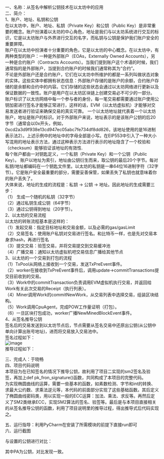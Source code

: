 一、名称：从签名中解析公钥技术在以太坊中的应用  
二、简介：   
1、账户、地址、私钥和公钥  
  在以太坊中，账户、地址、私钥（Private Key）和公钥（Public Key）是非常重要的概念。账户扮演着以太坊的中心角色，地址是我们与以太坊系统进行交互的标识，它是以太坊账户与外界进行交互的名字，而私钥与公钥是保护我们账户安全的重要屏障。  
  账户在以太坊中扮演者十分重要的角色，它是以太坊的中心概念。在以太坊中，有两种类型的账户：一种是外部账户（EOAs，Externally Owned Accounts），另一种是合约账户（Contracts Accounts）。当我们提到账户这个术语的时候，我们通常指的是外部账户，当提到合约账户的时候我们通常称其为“合约”。  
不论是外部账户还是合约账户，它们在以太坊中所维护的都是一系列叫做状态对象的实体。这些实体中都拥有状态信息：外部账户存储的是账户的余额，合约账户存储的是余额和合约中的内容。它们存储的这些状态会通过以太坊网络进行更新以及保证数据的一致性。账户是用户在以太坊区块链上创建交易必不可少的一部分。  
账户标识了以太坊网络中每一个参与者的身份，每一笔交易都需要通过账户使用公钥加密进行签名才能够正常进行，这样的话，EVM（以太坊虚拟机）才能够对交易发送者进行验证来确保交易的真实可靠。
一个以太坊地址就代表着一个以太坊账户，地址是账户的标识。对于外部账户来说，地址表示的是该账户公钥的后20字节（通常会以0x开头，例如，0xcd2a3d9f938e13cd947ec05abc7fe734df8dd826，该地址使用的是16进制表示法2）。上述示例中的地址中的字母全部是小写。在EIP553中引入了一种大小写混用的地址表示方法，通过这种表示方法进行表示的地址隐含了一个校验和（checksum）能够验证该地址的有效性.  
  每个账户都由一对钥匙定义，一个私钥（Private Key）和一个公钥（Public Key）。 账户以地址为索引，地址由公钥衍生而来，取公钥的最后20个字节。每对私钥/地址都编码在一个钥匙文件里。以太坊的私钥是一串64位16进制字符（32字节）。它是账户安全最重要的部分，需要妥善保管，如果丢失了私钥也就意味着你的账户丢失了。  
大体来说，地址的生成的流程是：私钥 -> 公钥 -> 地址。因此地址的生成需要三步：  
（1） 生成一个随机的私钥（32字节）  
（2）通过私钥生成公钥（64字节）  
（3）通过公钥得到地址（20字节）。  
2、以太坊的交易流程  
以太坊的转账流程基本是这样的：  
（1）发起交易：指定目标地址和交易金额，以及必需的gas/gasLimit  
（2）交易签名：使用账户私钥对交易进行签名。和比特币一样，也是先对交易本身求hash，再进行签名  
（3）提交交易：验签交易，并将交易提交到交易缓冲池  
（4）广播交易：通知以太坊虚拟机吧交易信息广播给其他节点  
3、以太坊的一个交易到打包的流程  
（1）TxPool从网络上接收到一个交易，发送TxPreEvent事件。  
（2）worker在接收到TxPreEvent事件后，调用update->commitTransactions提交目前收到的交易。  
（3）Work中的commitTransaction负责调用EVM虚拟机执行交易，并返回给Work有关此次交易的Receipt（执行列表）。  
（4）Miner调用Work的commitNewWork，从交易列表中选择交易，组装区块结构。  
（5）Work调用CpuAgent，完成POW工作量证明（打包）。  
（6）一旦区块打包成功，worker广播NewMinedBlockEvent事件。  
4、从签名推导公钥  
签名后的交易发送到以太坊节点后，节点需要从签名交易中还原出公钥(从公钥中单向计算出账号地址)，进而将交易放入交易池中。  
签名过程如下：  
 ![image](https://github.com/yuuu218/Innovation-pioneering/blob/main/image/image.png)  
推导过程如下：  
 
三、完成人：于晓畅  
四、项目代码说明  
  本项目为在已知签名的情况下推导公钥，故利用了项目二实现的sm2签名及验签，再加上def pk_fron_signature()函数，共同构成了本项目的完整代码。  
  为实现椭圆曲线的运算，需要一些基本的函数，如素数检测、字节和int的转换、求最大公约数、求乘法逆元等，本代码的前面部分实现了这些基础函数。其后定义了椭圆曲线密码类，用以实现一般的ECC运算：加法、乘法、求反等。再然后定义了SM2类继承ECC，实现SM2算法的签名、验签等。最后是与本项目直接相关的从签名推导公钥的函数，利用了项目说明里的推导过程，得出推导式后代码实现之。  

五、运行指导：利用PyCharm在安装了所需模块的前提下直接run即可  
六、运行截图  
 
与设置的公钥进行对比：  
 
其中PA为公钥，对比发现一致。  

